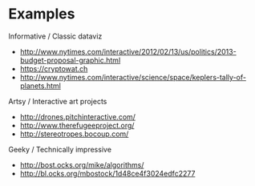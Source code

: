 # Examples

Informative / Classic dataviz
- http://www.nytimes.com/interactive/2012/02/13/us/politics/2013-budget-proposal-graphic.html
- https://cryptowat.ch
- http://www.nytimes.com/interactive/science/space/keplers-tally-of-planets.html

Artsy / Interactive art projects
- http://drones.pitchinteractive.com/
- http://www.therefugeeproject.org/
- http://stereotropes.bocoup.com/

Geeky / Technically impressive
- http://bost.ocks.org/mike/algorithms/
- http://bl.ocks.org/mbostock/1d48ce4f3024edfc2277

